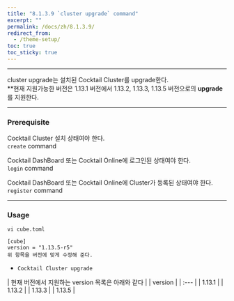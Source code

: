 ```yaml
---
title: "8.1.3.9 `cluster upgrade` command"
excerpt: ""
permalink: /docs/zh/8.1.3.9/
redirect_from:
  - /theme-setup/
toc: true
toc_sticky: true
---
```


---
cluster upgrade는 설치된 Cocktail Cluster를 upgrade한다.  
**현재 지원가능한 버전은 1.13.1 버전에서 1.13.2, 1.13.3, 1.13.5 버전으로의 **upgrade**를 지원한다.

---

### Prerequisite
Cocktail Cluster 설치 상태여야 한다.  
`create` command 

Cocktail DashBoard 또는 Cocktail Online에 로그인된 상태여야 한다.  
`login` command 

Cocktail DashBoard 또는 Cocktail Online에 Cluster가 등록된 상태여야 한다.  
`register` command 

----
### Usage

```
vi cube.toml

[cube]
version = "1.13.5-r5"
위 항목을 버전에 맞게 수정해 준다.
```

* `Cocktail Cluster upgrade`

| 현재 버전에서 지원하는 version 목록은 아래와 같다 |
| version |
| :--- |
| 1.13.1 |
| 1.13.2 |
| 1.13.3 |
| 1.13.5 |
